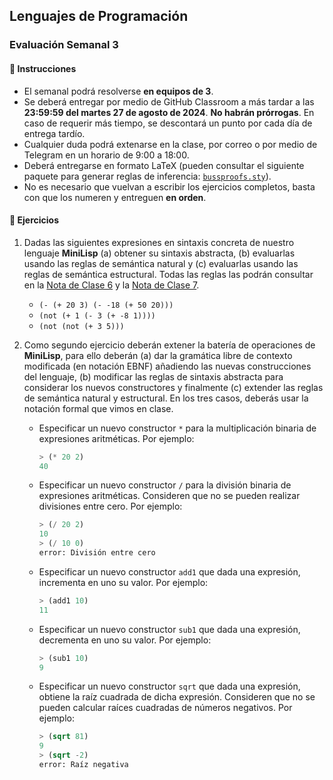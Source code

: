 ## Lenguajes de Programación
### Evaluación Semanal 3

#### 📝 Instrucciones

- El semanal podrá resolverse **en equipos de 3**.
- Se deberá entregar por medio de GitHub Classroom a más tardar a las **23:59:59 del martes 27 de agosto de 2024**. **No habrán prórrogas**. En caso de requerir más tiempo, se descontará un punto por cada día de entrega tardío.
- Cualquier duda podrá extenarse en la clase, por correo o por medio de Telegram en un horario de 9:00 a 18:00.
- Deberá entregarse en formato LaTeX (pueden consultar el siguiente paquete para generar reglas de inferencia: [`bussproofs.sty`](https://ctan.math.illinois.edu/macros/latex/contrib/bussproofs/BussGuide2.pdf)).
- No es necesario que vuelvan a escribir los ejercicios completos, basta con que los numeren y entreguen **en orden**.

#### 🚀 Ejercicios

1. Dadas las siguientes expresiones en sintaxis concreta de nuestro lenguaje **MiniLisp** (a) obtener su sintaxis abstracta, (b) evaluarlas usando las reglas de semántica natural y (c) evaluarlas usando las reglas de semántica estructural. Todas las reglas las podrán consultar en la [Nota de Clase 6](https://lambdasspace.github.io/LDP/notas/ldpn06.pdf) y la [Nota de Clase 7](https://lambdasspace.github.io/LDP/notas/ldpn07.pdf).

   -  `(- (+ 20 3) (- -18 (+ 50 20)))`
   -  `(not (+ 1 (- 3 (+ -8 1))))`
   -  `(not (not (+ 3 5)))`

2. Como segundo ejercicio deberán extener la batería de operaciones de **MiniLisp**, para ello deberán (a) dar la gramática libre de contexto modificada (en notación EBNF) añadiendo las nuevas construcciones del lenguaje, (b) modificar las reglas de sintaxis abstracta para considerar los nuevos constructores y finalmente (c) extender las reglas de semántica natural y estructural. En los tres casos, deberás usar la notación formal que vimos en clase.

   - Especificar un nuevo constructor `*` para la multiplicación binaria de expresiones aritméticas. Por ejemplo:
     
      ```lisp
      > (* 20 2)
      40
      ```
      
   - Especificar un nuevo constructor `/` para la división binaria de expresiones aritméticas. Consideren que no se pueden realizar divisiones entre cero. Por ejemplo: 
     
      ```lisp
      > (/ 20 2)
      10
      > (/ 10 0)
      error: División entre cero
      ```
      
   - Especificar un nuevo constructor `add1` que dada una expresión, incrementa en uno su valor. Por ejemplo:
     
      ```lisp
      > (add1 10)
      11
      ```
      
   - Especificar un nuevo constructor `sub1` que dada una expresión, decrementa en uno su valor. Por ejemplo: 
     
      ```lisp
      > (sub1 10)
      9
      ```
      
   - Especificar un nuevo constructor `sqrt` que dada una expresión, obtiene la raíz cuadrada de dicha expresión. Consideren que no se pueden calcular raíces cuadradas de números negativos. Por ejemplo: 
     
      ```lisp
      > (sqrt 81)
      9
      > (sqrt -2)
      error: Raíz negativa
      ```
      
